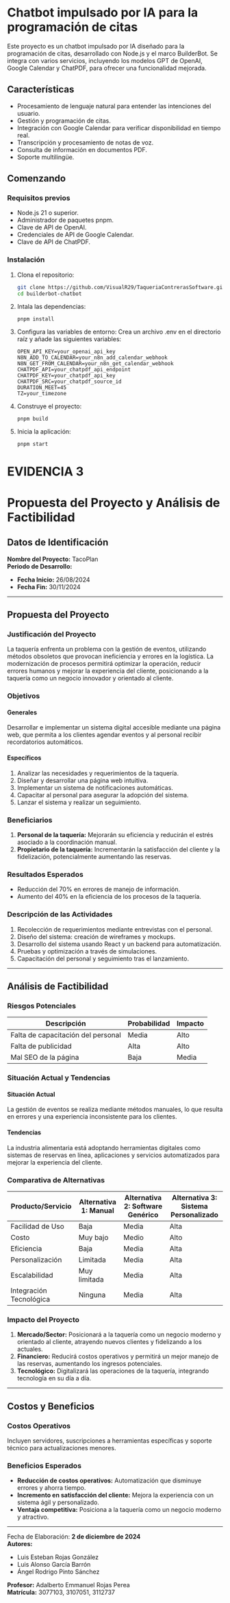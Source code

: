 # Chatbot impulsado por IA para la programación de citas

Este proyecto es un chatbot impulsado por IA diseñado para la programación de citas, desarrollado con Node.js y el marco BuilderBot. Se integra con varios servicios, incluyendo los modelos GPT de OpenAI, Google Calendar y ChatPDF, para ofrecer una funcionalidad mejorada.

## Características

- Procesamiento de lenguaje natural para entender las intenciones del usuario.
- Gestión y programación de citas.
- Integración con Google Calendar para verificar disponibilidad en tiempo real.
- Transcripción y procesamiento de notas de voz.
- Consulta de información en documentos PDF.
- Soporte multilingüe.

## Comenzando

### Requisitos previos

- Node.js 21 o superior.
- Administrador de paquetes pnpm.
- Clave de API de OpenAI.
- Credenciales de API de Google Calendar.
- Clave de API de ChatPDF.

### Instalación

1. Clona el repositorio:

   ```bash
   git clone https://github.com/VisualR29/TaqueriaContrerasSoftware.git
   cd builderbot-chatbot
   ```

2. Intala las dependencias:

   ```
   pnpm install
   ```

3. Configura las variables de entorno:
   Crea un archivo .env en el directorio raíz y añade las siguientes variables:

   ```
   OPEN_API_KEY=your_openai_api_key
   N8N_ADD_TO_CALENDAR=your_n8n_add_calendar_webhook
   N8N_GET_FROM_CALENDAR=your_n8n_get_calendar_webhook
   CHATPDF_API=your_chatpdf_api_endpoint
   CHATPDF_KEY=your_chatpdf_api_key
   CHATPDF_SRC=your_chatpdf_source_id
   DURATION_MEET=45
   TZ=your_timezone
   ```

4. Construye el proyecto:

   ```
   pnpm build
   ```

5. Inicia la aplicación:
   ```
   pnpm start
   ```

# EVIDENCIA 3
# Propuesta del Proyecto y Análisis de Factibilidad 

## Datos de Identificación

**Nombre del Proyecto:** TacoPlan  
**Periodo de Desarrollo:**  
- **Fecha Inicio:** 26/08/2024  
- **Fecha Fin:** 30/11/2024  

---

## Propuesta del Proyecto

### Justificación del Proyecto
La taquería enfrenta un problema con la gestión de eventos, utilizando métodos obsoletos que provocan ineficiencia y errores en la logística. La modernización de procesos permitirá optimizar la operación, reducir errores humanos y mejorar la experiencia del cliente, posicionando a la taquería como un negocio innovador y orientado al cliente.

### Objetivos

#### Generales
Desarrollar e implementar un sistema digital accesible mediante una página web, que permita a los clientes agendar eventos y al personal recibir recordatorios automáticos.

#### Específicos
1. Analizar las necesidades y requerimientos de la taquería.
2. Diseñar y desarrollar una página web intuitiva.
3. Implementar un sistema de notificaciones automáticas.
4. Capacitar al personal para asegurar la adopción del sistema.
5. Lanzar el sistema y realizar un seguimiento.

### Beneficiarios
1. **Personal de la taquería:** Mejorarán su eficiencia y reducirán el estrés asociado a la coordinación manual.
2. **Propietario de la taquería:** Incrementarán la satisfacción del cliente y la fidelización, potencialmente aumentando las reservas.

### Resultados Esperados
- Reducción del 70% en errores de manejo de información.
- Aumento del 40% en la eficiencia de los procesos de la taquería.

### Descripción de las Actividades
1. Recolección de requerimientos mediante entrevistas con el personal.
2. Diseño del sistema: creación de wireframes y mockups.
3. Desarrollo del sistema usando React y un backend para automatización.
4. Pruebas y optimización a través de simulaciones.
5. Capacitación del personal y seguimiento tras el lanzamiento.

---

## Análisis de Factibilidad

### Riesgos Potenciales
| Descripción                      | Probabilidad | Impacto |
|----------------------------------|--------------|---------|
| Falta de capacitación del personal | Media        | Alto    |
| Falta de publicidad               | Alta         | Alto    |
| Mal SEO de la página              | Baja         | Media   |

### Situación Actual y Tendencias
#### Situación Actual
La gestión de eventos se realiza mediante métodos manuales, lo que resulta en errores y una experiencia inconsistente para los clientes.

#### Tendencias
La industria alimentaria está adoptando herramientas digitales como sistemas de reservas en línea, aplicaciones y servicios automatizados para mejorar la experiencia del cliente.

### Comparativa de Alternativas
| Producto/Servicio      | Alternativa 1: Manual | Alternativa 2: Software Genérico | Alternativa 3: Sistema Personalizado |
|------------------------|-----------------------|----------------------------------|-------------------------------------|
| Facilidad de Uso       | Baja                 | Media                            | Alta                               |
| Costo                 | Muy bajo             | Medio                            | Alto                               |
| Eficiencia            | Baja                 | Media                            | Alta                               |
| Personalización       | Limitada             | Media                            | Alta                               |
| Escalabilidad         | Muy limitada         | Media                            | Alta                               |
| Integración Tecnológica | Ninguna             | Media                            | Alta                               |

### Impacto del Proyecto
1. **Mercado/Sector:** Posicionará a la taquería como un negocio moderno y orientado al cliente, atrayendo nuevos clientes y fidelizando a los actuales.
2. **Financiero:** Reducirá costos operativos y permitirá un mejor manejo de las reservas, aumentando los ingresos potenciales.
3. **Tecnológico:** Digitalizará las operaciones de la taquería, integrando tecnología en su día a día.

---

## Costos y Beneficios

### Costos Operativos
Incluyen servidores, suscripciones a herramientas específicas y soporte técnico para actualizaciones menores.

### Beneficios Esperados
- **Reducción de costos operativos:** Automatización que disminuye errores y ahorra tiempo.
- **Incremento en satisfacción del cliente:** Mejora la experiencia con un sistema ágil y personalizado.
- **Ventaja competitiva:** Posiciona a la taquería como un negocio moderno y atractivo.

---

Fecha de Elaboración: **2 de diciembre de 2024**  
**Autores:**  
- Luis Esteban Rojas González  
- Luis Alonso García Barrón  
- Ángel Rodrigo Pinto Sánchez  

**Profesor:** Adalberto Emmanuel Rojas Perea  
**Matrícula:** 3077103, 3107051, 3112737  
